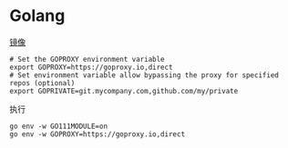 # Golang

[镜像](https://goproxy.io/)

```shell
# Set the GOPROXY environment variable
export GOPROXY=https://goproxy.io,direct
# Set environment variable allow bypassing the proxy for specified repos (optional)
export GOPRIVATE=git.mycompany.com,github.com/my/private
```
执行
```shell
go env -w GO111MODULE=on
go env -w GOPROXY=https://goproxy.io,direct
```